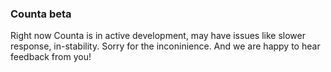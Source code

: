### Counta beta

Right now Counta is in active development, may have issues like slower response, in-stability. Sorry for the inconinience. And we are happy to hear feedback from you!
